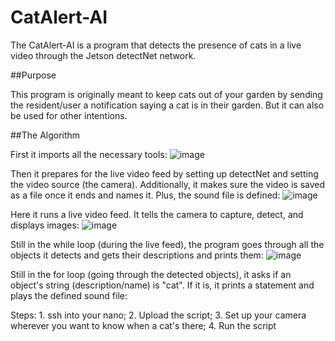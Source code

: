 # CatAlert-AI

The CatAlert-AI is a program that detects the presence of cats in a live video through the Jetson detectNet network.

##Purpose

This program is originally meant to keep cats out of your garden by sending the resident/user a notification saying a cat is in their garden. But
it can also be used for other intentions.

##The Algorithm

First it imports all the necessary tools:
![image](https://user-images.githubusercontent.com/110618644/183097777-490d470d-1775-4313-9c52-eb216b708de5.png)

Then it prepares for the live video feed by setting up detectNet and setting the video source (the camera). Additionally, it makes sure the video is saved as a file once it ends and names it. Plus, the sound file is defined: 
![image](https://user-images.githubusercontent.com/110618644/183097456-81e58c42-1c41-4ba6-81fb-f4263eefc92c.png)

Here it runs a live video feed. It tells the camera to capture, detect, and displays images:
![image](https://user-images.githubusercontent.com/110618644/183099735-a6d2bb96-9e54-425f-b524-40b9eab0a82a.png)

Still in the while loop (during the live feed), the program goes through all the objects it detects and gets their descriptions and prints them:
![image](https://user-images.githubusercontent.com/110618644/183100684-13628465-f5bc-466e-b0cb-f156b488c5c5.png)

Still in the for loop (going through the detected objects), it asks if an object's string (description/name) is "cat". If it is, it prints a statement and plays the defined sound file:

          
Steps:  1.  ssh into your nano;
        2.  Upload the script;
        3.  Set up your camera wherever you want to know when a cat's there;
        4.  Run the script
